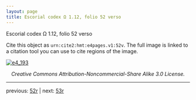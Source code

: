 ```yaml
---
layout: page
title: Escorial codex Ω 1.12, folio 52 verso
---
```


Escorial codex Ω 1.12, folio 52 verso

Cite this object as `urn:cite2:hmt:e4pages.v1:52v`.  The full image is linked to a citation tool you can use to cite regions of the image.

[![e4_193](http://www.homermultitext.org/iipsrv?IIIF=/project/homer/pyramidal/deepzoom/hmt/e4img/2017a/e4_193.tif/full/800,/0/default.jpg)](http://www.homermultitext.org/ict2/?urn=urn:cite2:hmt:e4img.2017a:e4_193) 

<p style="text-align: center; font-style: italic;">Creative Commons Attribution-Noncommercial-Share Alike 3.0 License.</p>

---

previous: [52r](../52r/) | next: [53r](../53r/)